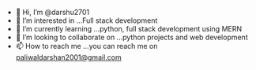 - 👋 Hi, I’m @darshu2701
- 👀 I’m interested in ...Full stack development 
- 🌱 I’m currently learning ...python, full stack development using MERN 
- 💞️ I’m looking to collaborate on ...python projects and web development
- 📫 How to reach me ...you can reach me on paliwaldarshan2001@gmail.com

<!---
darshu2701/darshu2701 is a ✨ special ✨ repository because its `README.md` (this file) appears on your GitHub profile.
You can click the Preview link to take a look at your changes.
--->
